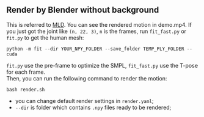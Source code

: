 ## Render by Blender without background
This is referred to [MLD](https://github.com/ChenFengYe/motion-latent-diffusion ). You can see the rendered motion in demo.mp4.
If you just got the joint like `(n, 22, 3)`, `n` is the frames, run `fit_fast.py` or `fit.py` to get the human mesh:
```
python -m fit --dir YOUR_NPY_FOLDER --save_folder TEMP_PLY_FOLDER --cuda
```
`fit.py` use the pre-frame to optimize the SMPL, `fit_fast.py` use the T-pose for each frame. \
Then, you can run the following command to render the motion:
```
bash render.sh
```
* you can change default render settings in `render.yaml`;
* `--dir` is folder which contains `.npy` files ready to be rendered;
